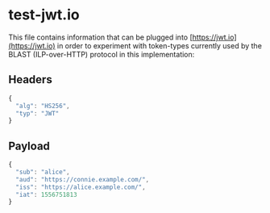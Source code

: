 # test-jwt.io

This file contains information that can be plugged into [https://jwt.io](https://jwt.io) in order to experiment with token-types currently used by the BLAST \(ILP-over-HTTP\) protocol in this implementation:

## Headers

```javascript
{
  "alg": "HS256",
  "typ": "JWT"
}
```

## Payload

```javascript
{
  "sub": "alice",
  "aud": "https://connie.example.com/",
  "iss": "https://alice.example.com/",
  "iat": 1556751813
}
```

